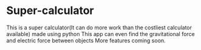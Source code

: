 # Super-calculator
This is a super calculator(It can do more work than the costliest calculator available) made using python
This app can even find the gravitational force and electric force between objects
More features coming soon.
